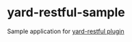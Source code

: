 yard-restful-sample
===================

Sample application for [yard-restful plugin](http://kraft001.github.com/yard-restful)
